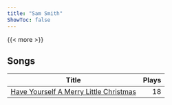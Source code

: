 ```yaml
---
title: "Sam Smith"
ShowToc: false
---
```


{{< more >}}

## Songs
Title | Plays 
----- | -----: 
[Have Yourself A Merry Little Christmas](/songs/have-yourself-a-merry-little-christmas) | 18

